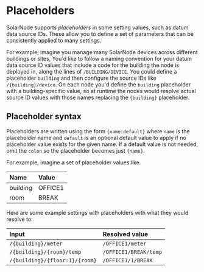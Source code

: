 # Placeholders

SolarNode supports _placeholders_ in some setting values, such as datum data source IDs. These allow
you to define a set of parameters that can be consistently applied to many settings.

For example, imagine you manage many SolarNode devices across different buildings or sites, You'd
like to follow a naming convention for your datum data source ID values that include a code for the
building the node is deployed in, along the lines of `/BUILDING/DEVICE`. You could define a
placeholder `building` and then configure the source IDs like `/{building}/device`. On each node
you'd define the `building` placeholder with a building-specific value, so at runtime the nodes
would resolve actual source ID values with those names replacing the `{building}` placeholder.

## Placeholder syntax

Placeholders are written using the form `{name:default}` where `name` is the placeholder name and
`default` is an optional default value to apply if no placeholder value exists for the given name.
If a default value is not needed, omit the `colon` so the placeholder becomes just `{name}`.

For example, imagine a set of placeholder values like

| Name     | Value   |
|:---------|:--------|
| building | OFFICE1 |
| room     | BREAK   |

Here are some example settings with placeholders with what they would resolve to:

| Input                          | Resolved value         |
|:-------------------------------|:-----------------------|
| `/{building}/meter`            | `/OFFICE1/meter`       |
| `/{building}/{room}/temp`      | `/OFFICE1/BREAK/temp`  |
| `/{building}/{floor:1}/{room}` | `/OFFICE1/1/BREAK`     |
